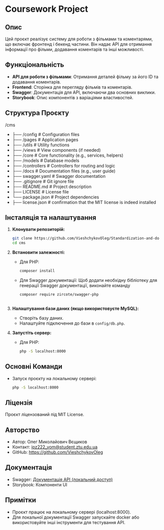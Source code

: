 # Coursework Project  

## Опис  

Цей проєкт реалізує систему для роботи з фільмами та коментарями, що включає фронтенд і бекенд частини. Він надає API для отримання інформації про фільми, додавання коментарів та інші можливості.  

## Функціональність  

-   **API для роботи з фільмами**: Отримання деталей фільму за його ID та додавання коментарів.  
-   **Frontend**: Сторінка для перегляду фільмів та коментарів.  
-   **Swagger**: Документація для API, включаючи два основних виклики.  
-   **Storybook**: Опис компонентів з варіаціями властивостей.  

## Структура Проєкту  
/cms                     
- ├── /config             # Configuration files
- ├── /pages              # Application pages
- ├── /utils              # Utility functions
- ├── /views              # View components (if needed)
- ├── /core               # Core functionality (e.g., services, helpers)
- ├── /models             # Database models
- ├── /controllers        # Controllers for routing and logic
- ├── /docs               # Documentation files (e.g., user guide)
- ├── swagger.yaml        # Swagger documentation
- ├── .gitignore          # Git ignore file
- ├── README.md           # Project description
- ├── LICENSE             # License file
- └── package.json        # Project dependencies
- ├── license.json        # confirmation that the MIT license is indeed installed


## Інсталяція та налаштування  

1.  **Клонувати репозиторій:**  

    ```bash  
    git clone https://github.com/VieshchykovOleg/Standardization-and-documentation  
    cd cms  
    ```  
2.  **Встановити залежності:**  

    *   Для PHP:  

        ```bash  
        composer install  
        ```  
    *   Для Swagger документації: Щоб додати необхідну бібліотеку для генерації Swagger документації, виконайте команду  

        ```bash  
        composer require zircote/swagger-php
 
        ```  
3.  **Налаштування бази даних (якщо використовуєте MySQL):**  

    *   Створіть базу даних.  
    *   Налаштуйте підключення до бази в `config/db.php`.  
4.  **Запустіть сервер:**  

    *   Для PHP:  

        ```bash  
        php -S localhost:8000  
        ```  
   

## Основні Команди  

*   Запуск проєкту на локальному сервері:  

    ```bash  
    php -S localhost:8000  
    ```

## Ліцензія  

Проєкт ліцензований під MIT License.  

## Авторство  

*   Автор: Олег Миколайович Вєщиков  
*   Контакт: ipz222_vom@student.ztu.edu.ua 
*   GitHub: <https://github.com/VieshchykovOleg>  

## Документація  

*   Swagger: [Документація API (локальний доступ)](http://localhost:8000/swagger)  
*   Storybook: Компоненти UI  

## Примітки  

*   Проєкт працює на локальному сервері (localhost:8000).  
*   Для локальної документації Swagger запускайте docker або використовуйте інші інструменти для тестування API.  